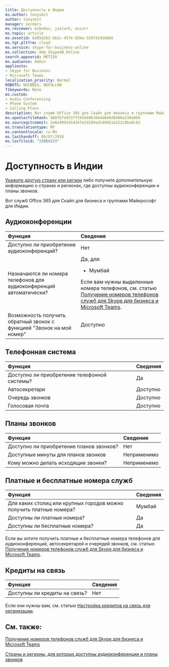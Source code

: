 ```yaml
---
title: Доступность в Индии
ms.author: tonysmit
author: tonysmit
manager: serdars
ms.reviewer: mikedav, jastark, oscarr
ms.topic: article
ms.assetid: b205d2b2-bb2c-457e-82ba-328742d168b6
ms.tgt.pltfrm: cloud
ms.service: skype-for-business-online
ms.collection: Adm_Skype4B_Online
search.appverid: MET150
ms.audience: Admin
appliesto:
- Skype for Business
- Microsoft Teams
localization_priority: Normal
ROBOTS: NOINDEX, NOFOLLOW
f1keywords: None
ms.custom:
- Audio Conferencing
- Phone System
- Calling Plans
description: Вот служб Office 365 для Скайп для бизнеса и группами Майкрософт для Индии.
ms.openlocfilehash: 988fbfdd537f593d40b3844d660d8486a238e066
ms.sourcegitcommit: 2a6e499165424fe2d189ad140951e222c8ba9c81
ms.translationtype: MT
ms.contentlocale: ru-RU
ms.lasthandoff: 09/07/2018
ms.locfileid: "23864233"
---
```

# <a name="availability-in-india"></a>Доступность в Индии

[Укажите другую страну или регион](country-and-region-availability-for-audio-conferencing-and-calling-plans.md) либо получите дополнительную информацию о странах и регионах, где доступны аудиоконференции и планы звонков.

Вот служб Office 365 для Скайп для бизнеса и группами Майкрософт для Индии.
  
## <a name="audio-conferencing"></a>Аудиоконференции

|**Функция**|**Сведения**|
|:-----|:-----|
|Доступно ли приобретение аудиоконференций?  <br/> |Нет  <br/> |
|Назначаются ли номера телефонов для аудиоконференций автоматически?  <br/> |Да, для:<br/><ul><li> Мумбай</ul>Если вам нужны выделенные номера телефонов, см. статью [Получение номеров телефонов служб для Skype для бизнеса и Microsoft Teams](/SkypeForBusiness/what-is-phone-system-in-office-365/getting-service-phone-numbers).  <br/> |
|Возможность получить обратный звонок с функцией "Звонок на мой номер"  <br/> |Доступно  <br/> |
   
## <a name="phone-system"></a>Телефонная система

|**Функция**|**Сведения**|
|:-----|:-----|
|Доступно ли приобретение телефонной системы?  <br/> |Да  <br/> |
| Автосекретари <br/> |Доступно  <br/> |
|Очередь звонков  <br/> |Доступно  <br/> |
|Голосовая почта  <br/> |Доступно  <br/> |
   
## <a name="calling-plans"></a>Планы звонков

|**Функция**|**Сведения**|
|:-----|:-----|
|Доступно ли приобретение планов звонков?  <br/> |Нет  <br/> |
|Доступные минуты для планов звонков  <br/> |Неприменимо  <br/> |
|Кому можно делать исходящие звонки?  <br/> |Неприменимо  <br/> |
   
## <a name="toll-and-toll-free-numbers-for-services"></a>Платные и бесплатные номера служб

|**Функция**|**Сведения**|
|:-----|:-----|
|Для каких столиц или крупных городов можно получить платные номера?  <br/> |Мумбай  <br/> |
|Доступны ли платные номера?  <br/> |Да  <br/> |
|Доступны ли бесплатные номера?  <br/> |Да  <br/> |
   
 Если вы хотите получить платные и бесплатные номера телефонов для аудиоконференций, автосекретарей и очередей звонков, см. статью [Получение номеров телефонов служб для Skype для бизнеса и Microsoft Teams](/SkypeForBusiness/what-is-phone-system-in-office-365/getting-service-phone-numbers).
  
## <a name="communications-credits"></a>Кредиты на связь

|**Функция**|**Сведения**|
|:-----|:-----|
|Доступны ли кредиты на связь?  <br/> |Нет  <br/> |
   
Если они нужны вам, см. статью [Настройка кредитов на связь для организации](../set-up-communications-credits-for-your-organization.md).
  
## <a name="related-topics"></a>См. также:

[Получение номеров телефонов служб для Skype для бизнеса и Microsoft Teams](/SkypeForBusiness/what-is-phone-system-in-office-365/getting-service-phone-numbers)

[Страны и регионы, для которых доступны аудиоконференции и планы звонков](country-and-region-availability-for-audio-conferencing-and-calling-plans.md)



